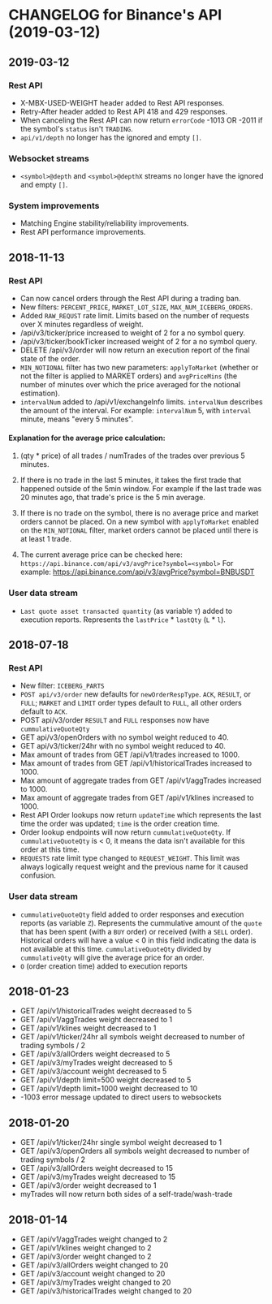 # CHANGELOG for Binance's API (2019-03-12)
## 2019-03-12
### Rest API
  * X-MBX-USED-WEIGHT header added to Rest API responses.
  * Retry-After header added to Rest API 418 and 429 responses.
  * When canceling the Rest API can now return `errorCode` -1013 OR -2011 if the symbol's `status` isn't `TRADING`.
  * `api/v1/depth` no longer has the ignored and empty `[]`.
  
### Websocket streams
  * `<symbol>@depth` and `<symbol>@depthX` streams no longer have the ignored and empty `[]`.
  
### System improvements
  * Matching Engine stability/reliability improvements.
  * Rest API performance improvements.

## 2018-11-13
### Rest API
  * Can now cancel orders through the Rest API during a trading ban.
  * New filters: `PERCENT_PRICE`, `MARKET_LOT_SIZE`, `MAX_NUM_ICEBERG_ORDERS`.
  * Added `RAW_REQUST` rate limit. Limits based on the number of requests over X minutes regardless of weight.
  * /api/v3/ticker/price increased to weight of 2 for a no symbol query.
  * /api/v3/ticker/bookTicker increased weight of 2 for a no symbol query.
  * DELETE /api/v3/order will now return an execution report of the final state of the order.
  * `MIN_NOTIONAL` filter has two new parameters: `applyToMarket` (whether or not the filter is applied to MARKET orders) and `avgPriceMins` (the number of minutes over which the price averaged for the notional estimation). 
  * `intervalNum` added to /api/v1/exchangeInfo limits. `intervalNum` describes the amount of the interval. For example: `intervalNum` 5, with `interval` minute, means "every 5 minutes".
  
#### Explanation for the average price calculation:
  1. (qty * price) of all trades / numTrades of the trades over previous 5 minutes.

  2. If there is no trade in the last 5 minutes, it takes the first trade that happened outside of the 5min window. For example if the last trade was 20 minutes ago, that trade's price is the 5 min average.

  3. If there is no trade on the symbol, there is no average price and market orders cannot be placed.
     On a new symbol with `applyToMarket` enabled on the `MIN_NOTIONAL` filter, market orders cannot be placed until there is at least 1 trade.

  4. The current average price can be checked here: `https://api.binance.com/api/v3/avgPrice?symbol=<symbol>`
     For example:
     https://api.binance.com/api/v3/avgPrice?symbol=BNBUSDT

### User data stream
  * `Last quote asset transacted quantity` (as variable `Y`) added to execution reports. Represents the `lastPrice` * `lastQty` (`L` * `l`).

## 2018-07-18
### Rest API
  *  New filter: `ICEBERG_PARTS`
  *  `POST api/v3/order` new defaults for `newOrderRespType`. `ACK`, `RESULT`, or `FULL`; `MARKET` and `LIMIT` order types default to `FULL`, all other orders default to `ACK`.
  *  POST api/v3/order `RESULT` and `FULL` responses now have `cummulativeQuoteQty`
  *  GET api/v3/openOrders with no symbol weight reduced to 40.
  *  GET api/v3/ticker/24hr with no symbol weight reduced to 40.
  *  Max amount of trades from GET /api/v1/trades increased to 1000.
  *  Max amount of trades from GET /api/v1/historicalTrades increased to 1000.
  *  Max amount of aggregate trades from GET /api/v1/aggTrades increased to 1000.
  *  Max amount of aggregate trades from GET /api/v1/klines increased to 1000.
  *  Rest API Order lookups now return `updateTime` which represents the last time the order was updated; `time` is the order creation time.
  *  Order lookup endpoints will now return `cummulativeQuoteQty`. If `cummulativeQuoteQty` is < 0, it means the data isn't available for this order at this time.
  *  `REQUESTS` rate limit type changed to `REQUEST_WEIGHT`. This limit was always logically request weight and the previous name for it caused confusion.

### User data stream
  *  `cummulativeQuoteQty` field added to order responses and execution reports (as variable `Z`). Represents the cummulative amount of the `quote` that has been spent (with a `BUY` order) or received (with a `SELL` order). Historical orders will have a value < 0 in this field indicating the data is not available at this time. `cummulativeQuoteQty` divided by `cummulativeQty` will give the average price for an order.
  *  `O` (order creation time) added to execution reports


## 2018-01-23
  * GET /api/v1/historicalTrades weight decreased to 5
  * GET /api/v1/aggTrades weight decreased to 1
  * GET /api/v1/klines weight decreased to 1
  * GET /api/v1/ticker/24hr all symbols weight decreased to number of trading symbols / 2
  * GET /api/v3/allOrders weight decreased to 5
  * GET /api/v3/myTrades weight decreased to 5
  * GET /api/v3/account weight decreased to 5
  * GET /api/v1/depth limit=500 weight decreased to 5
  * GET /api/v1/depth limit=1000 weight decreased to 10
  * -1003 error message updated to direct users to websockets

## 2018-01-20
  * GET /api/v1/ticker/24hr single symbol weight decreased to 1
  * GET /api/v3/openOrders all symbols weight decreased to number of trading symbols / 2
  * GET /api/v3/allOrders weight decreased to 15
  * GET /api/v3/myTrades weight decreased to 15
  * GET /api/v3/order weight decreased to 1
  * myTrades will now return both sides of a self-trade/wash-trade

## 2018-01-14
  * GET /api/v1/aggTrades weight changed to 2
  * GET /api/v1/klines weight changed to 2
  * GET /api/v3/order weight changed to 2
  * GET /api/v3/allOrders weight changed to 20
  * GET /api/v3/account weight changed to 20
  * GET /api/v3/myTrades weight changed to 20
  * GET /api/v3/historicalTrades weight changed to 20

